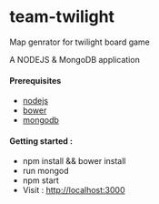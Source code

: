 # team-twilight

Map genrator for twilight board game

A NODEJS & MongoDB application

  #### Prerequisites
  * [nodejs](http://nodejs.org)
  * [bower](http://bower.io)
  * [mongodb](https://www.mongodb.com)

  #### Getting started :
  - npm install && bower install
  - run mongod
  - npm start
  - Visit : [http://localhost:3000](http://localhost:3000)
